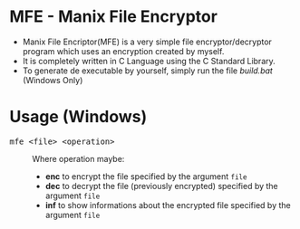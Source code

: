 # MFE - Manix File Encryptor
- Manix File Encriptor(MFE) is a very simple file encryptor/decryptor program which uses an encryption created by myself.
- It is completely written in C Language using the C Standard Library.
- To generate de executable by yourself, simply run the file *build.bat* (Windows Only)

# Usage (Windows)
<dl>
	<dt><pre>mfe &lt;file&gt; &lt;operation&gt;</pre></dt>
	<dd>Where operation maybe:
		<ul>
			<li><b>enc</b> to encrypt the file specified by the argument <code>file</code></li>
			<li><b>dec</b> to decrypt the file (previously encrypted) specified by the argument <code>file</code></li>
			<li><b>inf</b> to show informations about the encrypted file specified by the argument <code>file</code></li>
		</ul>
	</dd>
</dl>

